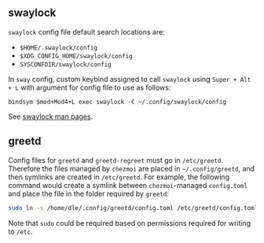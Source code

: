 ## swaylock

`swaylock` config file default search locations are:

- `$HOME/.swaylock/config`
- `$XDG_CONFIG_HOME/swaylock/config`
- `SYSCONFDIR/swaylock/config`

In `sway` config, custom keybind assigned to call `swaylock` using `Super + Alt + L`
with argument for config file to use as follows:

`bindsym $mod+Mod4+L exec swaylock -C ~/.config/swaylock/config`

See [swaylock man pages](https://man.archlinux.org/man/swaylock.1).

## greetd

Config files for `greetd` and `greetd-regreet` must go in `/etc/greetd`.
Therefore the files managed by `chezmoi` are placed in `~/.config/greetd`,
and then symlinks are created in `/etc/greetd`.
For example, the following command would create a symlink between `chezmoi`-managed
`config.toml` and place the file in the folder required by `greetd`:

```bash
sudo ln -s /home/dle/.config/greetd/config.toml /etc/greetd/config.toml
```

Note that `sudo` could be required based on permissions required for writing to `/etc`.

